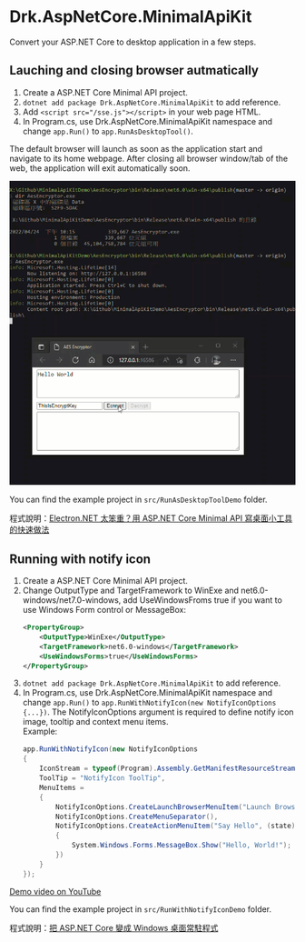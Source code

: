 # Drk.AspNetCore.MinimalApiKit

Convert your ASP.NET Core to desktop application in a few steps. 

## Lauching and closing browser autmatically

1. Create a ASP.NET Core Minimal API project.
2. `dotnet add package Drk.AspNetCore.MinimalApiKit` to add reference.
3. Add `<script src="/sse.js"></script>` in your web page HTML.
4. In Program.cs, use Drk.AspNetCore.MinimalApiKit namespace and change `app.Run()` to `app.RunAsDesktopTool()`.

The default browser will launch as soon as the application start and navigate to its home webpage.  After closing all browser window/tab of the web, the application will exit automatically soon.

![](AsDesktopToolDemo.gif)

You can find the example project in `src/RunAsDesktopToolDemo` folder.

程式說明：[Electron.NET 太笨重？用 ASP.NET Core Minimal API 寫桌面小工具的快速做法](https://blog.darkthread.net/blog/electron-net-alternative/)

## Running with notify icon

1. Create a ASP.NET Core Minimal API project.
2. Change OutputType and TargetFramework to WinExe and net6.0-windows/net7.0-windows, add UseWindowsFroms true if you want to use Windows Form control or MessageBox:  
    ```xml
    <PropertyGroup>
        <OutputType>WinExe</OutputType>
        <TargetFramework>net6.0-windows</TargetFramework>
        <UseWindowsForms>true</UseWindowsForms>
    </PropertyGroup>
    ```
3. `dotnet add package Drk.AspNetCore.MinimalApiKit` to add reference.
4. In Program.cs, use Drk.AspNetCore.MinimalApiKit namespace and change `app.Run()` to `app.RunWithNotifyIcon(new NotifyIconOptions {...})`.    The NotifyIconOptions argument is required to define notify icon image, tooltip and context menu items.  
   Example:  
    ```cs
    app.RunWithNotifyIcon(new NotifyIconOptions
    {
        IconStream = typeof(Program).Assembly.GetManifestResourceStream($"AsNotifyIconDemo.App.ico"),
        ToolTip = "NotifyIcon ToolTip",
        MenuItems =
        {
            NotifyIconOptions.CreateLaunchBrowserMenuItem("Launch Browser", (webBaseUrl) => webBaseUrl),
            NotifyIconOptions.CreateMenuSeparator(),
            NotifyIconOptions.CreateActionMenuItem("Say Hello", (state) =>
            {
                System.Windows.Forms.MessageBox.Show("Hello, World!");
            })
        }
    });
    ```

[Demo video on YouTube](https://www.youtube.com/watch?v=qfKrwCcLGAs)

You can find the example project in `src/RunWithNotifyIconDemo` folder.

程式說明：[把 ASP.NET Core 變成 Windows 桌面常駐程式](https://blog.darkthread.net/blog/min-api-run-with-tray-icon/)